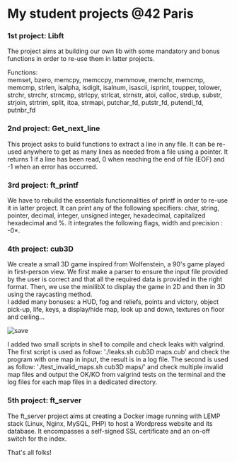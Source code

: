 # My student projects @42 Paris

### 1st project: Libft
The project aims at building our own lib with some mandatory and bonus functions in order to re-use them in latter projects.
  
  Functions:  
memset, bzero, memcpy, memccpy, memmove, memchr, memcmp, memcmp, strlen, isalpha, isdigit, isalnum, isascii, isprint, toupper, tolower, strchr, strrchr, strncmp, strlcpy, strlcat, strnstr, atoi, calloc, strdup, substr, strjoin, strtrim, split, itoa, strmapi, putchar_fd, putstr_fd, putendl_fd, putnbr_fd


### 2nd project: Get_next_line
This project asks to build functions to extract a line in any file. It can be re-used anywhere to get as many lines as needed from a file using a pointer. It returns 1 if a line has been read, 0 when reaching the end of file (EOF) and -1 when an error has occurred.


### 3rd project: ft_printf
We have to rebuild the essentials functionnalities of printf in order to re-use it in latter project. It can print any of the following specifiers: char, string, pointer, decimal, integer, unsigned integer, hexadecimal, capitalized hexadecimal and %. It integrates the following flags, width and precision : -0*.

### 4th project: cub3D
We create a small 3D game inspired from Wolfenstein, a 90's game played in first-person view. We first make a parser to ensure the input file provided by the user is correct and that all the required data is provided in the right format. Then, we use the minilibX to display the game in 2D and then in 3D using the raycasting method.  
I added many bonuses: a HUD, fog and reliefs, points and victory, object pick-up, life, keys, a display/hide map, look up and down, textures on floor and ceiling... 
  
  
![save](https://user-images.githubusercontent.com/25255182/116879212-ad382180-ac20-11eb-82e3-c0a6d190a477.jpg)
  
I added two small scripts in shell to compile and check leaks with valgrind. The first script is used as follow: './leaks.sh cub3D maps.cub' and check the program with one map in input, the result is in a log file. The second is used as follow: './test_invalid_maps.sh cub3D maps/' and check multiple invalid map files and output the OK/KO from valgrind tests on the terminal and the log files for each map files in a dedicated directory.
  
### 5th project: ft_server
The ft_server project aims at creating a Docker image running with LEMP stack (Linux, Nginx, MySQL, PHP) to host a Wordpress website and its database. It encompasses a self-signed SSL certificate and an on-off switch for the index.
  
    
That's all folks!
